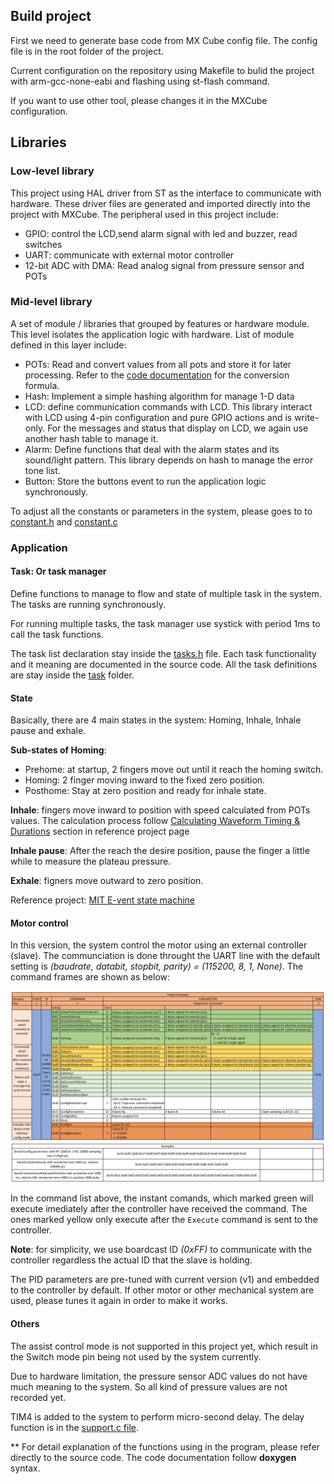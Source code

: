 ## Build project

First we need to generate base code from MX Cube config file.
The config file is in the root folder of the project.

Current configuration on the repository using Makefile to bulid the project with arm-gcc-none-eabi and flashing using st-flash command.

If you want to use other tool, please changes it in the MXCube configuration.

## Libraries

### Low-level library
This project using HAL driver from ST as the interface to communicate with hardware.
These driver files are generated and imported directly into the project with MXCube.
The peripheral used in this project include:
- GPIO: control the LCD,send alarm signal with led and buzzer, read switches
- UART: communicate with external motor controller
- 12-bit ADC with DMA: Read analog signal from pressure sensor and POTs

### Mid-level library
A set of module / libraries that grouped by features or hardware module. This level isolates the application logic with hardware.
List of module defined in this layer include:
- POTs: Read and convert values from all pots and store it for later processing. Refer to the [code documentation](Core/Src/pots.c#L21) for the conversion formula.
- Hash: Implement a simple hashing algorithm for manage 1-D data
- LCD: define communication commands with LCD. This library interact with LCD using 4-pin configuration and pure GPIO actions and is write-only. For the messages and status that display on LCD, we again use another hash table to manage it.
- Alarm: Define functions that deal with the alarm states and its sound/light pattern. This library depends on hash to manage the error tone list.
- Button: Store the buttons event to run the application logic synchronously.

To adjust all the constants or parameters in the system, please goes to to [constant.h](Core/Inc/constants.h) and [constant.c](Core/Src/constants.c)

### Application

#### Task: Or task manager
Define functions to manage to flow and state of multiple task in the system. The tasks are running synchronously.

For running multiple tasks, the task manager use systick with period 1ms to call the task functions.

The task list declaration stay inside the [tasks.h](Core/Inc/task.h#L57) file.
Each task functionality and it meaning are documented in the source code.
All the task definitions are stay inside the [task](Core/Src/task) folder.

#### State
Basically, there are 4 main states in the system: Homing, Inhale, Inhale pause and exhale.

**Sub-states of Homing**:
- Prehome: at startup, 2 fingers move out until it reach the homing switch.
- Homing: 2 finger moving inward to the fixed zero position.
- Posthome: Stay at zero position and ready for inhale state.

**Inhale**: fingers move inward to position with speed calculated from POTs values. The calculation process follow [Calculating Waveform Timing & Durations]([https://link](https://e-vent.mit.edu/controls/high-level-controls/)) section in reference project page

**Inhale pause**: After the reach the desire position, pause the finger a little while to measure the plateau pressure.

**Exhale**: figners move outward to zero position.

Reference project: [MIT E-vent state machine]([https://link](https://e-vent.mit.edu/controls/high-level-controls/))

#### Motor control
In this version, the system control the motor using an external controller (slave). The communciation is done throught the UART line with the default setting is *(baudrate, databit, stopbit, parity) = (115200, 8, 1, None)*. The command frames are shown as below:

![Controller commands](img/commands.png)

In the command list above, the instant comands, which marked green will execute imediately after the controller have received the command. The ones marked yellow only execute after the `Execute` command is sent to the controller.

**Note**: for simplicity, we use boardcast ID *(0xFF)* to communicate with the controller regardless the actual ID that the slave is holding.

The PID parameters are pre-tuned with current version (v1) and embedded to the controller by default. If other motor or other mechanical system are used, please tunes it again in order to make it works.

#### Others
The assist control mode is not supported in this project yet, which result in the Switch mode pin being not used by the system currently.

Due to hardware limitation, the pressure sensor ADC values do not have much meaning to the system. So all kind of pressure values are not recorded yet.

TIM4 is added to the system to perform micro-second delay. The delay function is in the [support.c file](Core/Src/support.c).

** For detail explanation of the functions using in the program, please refer directly to the source code. The code documentation follow **doxygen** syntax.
